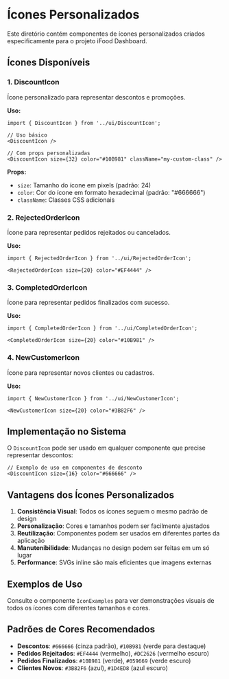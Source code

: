 # Ícones Personalizados

Este diretório contém componentes de ícones personalizados criados especificamente para o projeto iFood Dashboard.

## Ícones Disponíveis

### 1. DiscountIcon
Ícone personalizado para representar descontos e promoções.

**Uso:**
```tsx
import { DiscountIcon } from '../ui/DiscountIcon';

// Uso básico
<DiscountIcon />

// Com props personalizadas
<DiscountIcon size={32} color="#10B981" className="my-custom-class" />
```

**Props:**
- `size`: Tamanho do ícone em pixels (padrão: 24)
- `color`: Cor do ícone em formato hexadecimal (padrão: "#666666")
- `className`: Classes CSS adicionais

### 2. RejectedOrderIcon
Ícone para representar pedidos rejeitados ou cancelados.

**Uso:**
```tsx
import { RejectedOrderIcon } from '../ui/RejectedOrderIcon';

<RejectedOrderIcon size={20} color="#EF4444" />
```

### 3. CompletedOrderIcon
Ícone para representar pedidos finalizados com sucesso.

**Uso:**
```tsx
import { CompletedOrderIcon } from '../ui/CompletedOrderIcon';

<CompletedOrderIcon size={20} color="#10B981" />
```

### 4. NewCustomerIcon
Ícone para representar novos clientes ou cadastros.

**Uso:**
```tsx
import { NewCustomerIcon } from '../ui/NewCustomerIcon';

<NewCustomerIcon size={20} color="#3B82F6" />
```

## Implementação no Sistema

O `DiscountIcon` pode ser usado em qualquer componente que precise representar descontos:

```tsx
// Exemplo de uso em componentes de desconto
<DiscountIcon size={16} color="#666666" />
```

## Vantagens dos Ícones Personalizados

1. **Consistência Visual**: Todos os ícones seguem o mesmo padrão de design
2. **Personalização**: Cores e tamanhos podem ser facilmente ajustados
3. **Reutilização**: Componentes podem ser usados em diferentes partes da aplicação
4. **Manutenibilidade**: Mudanças no design podem ser feitas em um só lugar
5. **Performance**: SVGs inline são mais eficientes que imagens externas

## Exemplos de Uso

Consulte o componente `IconExamples` para ver demonstrações visuais de todos os ícones com diferentes tamanhos e cores.

## Padrões de Cores Recomendados

- **Descontos**: `#666666` (cinza padrão), `#10B981` (verde para destaque)
- **Pedidos Rejeitados**: `#EF4444` (vermelho), `#DC2626` (vermelho escuro)
- **Pedidos Finalizados**: `#10B981` (verde), `#059669` (verde escuro)
- **Clientes Novos**: `#3B82F6` (azul), `#1D4ED8` (azul escuro)
